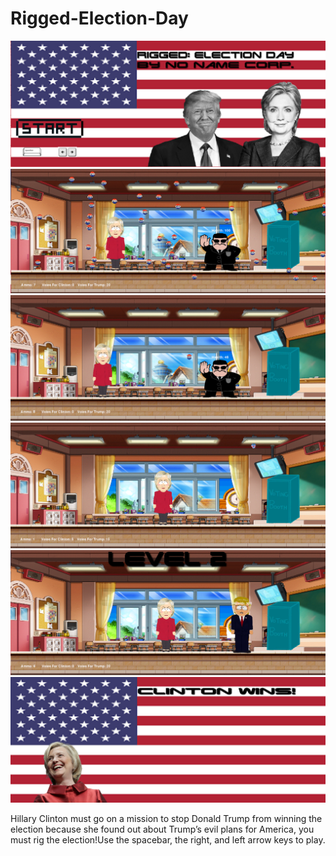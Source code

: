 # Rigged-Election-Day
<img src="https://github.com/EldonWu/Rigged-Election-Day/blob/master/CaptureT.PNG">
<img src="https://github.com/EldonWu/Rigged-Election-Day/blob/master/Capture2.PNG">
<img src="https://github.com/EldonWu/Rigged-Election-Day/blob/master/Capture4.PNG">
<img src="https://github.com/EldonWu/Rigged-Election-Day/blob/master/Capture3.PNG">
<img src="https://github.com/EldonWu/Rigged-Election-Day/blob/master/Capture1.PNG">
<img src="https://github.com/EldonWu/Rigged-Election-Day/blob/master/CaptureEnd.PNG">
<p>Hillary Clinton must go on a mission to stop Donald Trump from winning the election because she found out about Trump’s evil plans for America, you must rig the election!Use the spacebar, the right, and left arrow keys to play.</p>
